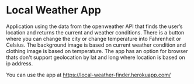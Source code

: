 # Local Weather App
Application using the data from the openweather API that finds the user’s location and returns the current and weather conditions. There is a button where you can change the city or change temperature into Fahrenheit or Celsius. The background image is based on current weather condition and clothing image is based on temperature. The app has an option for browser thats don't support geolocation by lat and long where location is based on ip address. 

You can use the app at https://local-weather-finder.herokuapp.com/
